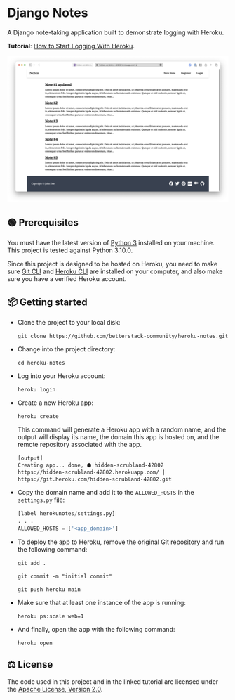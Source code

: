 # Django Notes

A Django note-taking application built to demonstrate logging with Heroku.

**Tutorial**: [How to Start Logging With Heroku](https://betterstack.com/community/guides/logging/how-to-start-logging-with-heroku/).

![Django Notes](screenshot.png)

## 🟢 Prerequisites

You must have the latest version of [Python 3](https://www.python.org) installed on your machine. This project is tested against Python 3.10.0.

Since this project is designed to be hosted on Heroku, you need to make sure [Git CLI](https://git-scm.com/book/en/v2/Getting-Started-Installing-Git) and [Heroku CLI](https://devcenter.heroku.com/articles/getting-started-with-python#set-up) are installed on your computer, and also make sure you have a verified Heroku account.

## 📦 Getting started

- Clone the project to your local disk:

  ```command
  git clone https://github.com/betterstack-community/heroku-notes.git
  ```

- Change into the project directory:

  ```command
  cd heroku-notes
  ```

- Log into your Heroku account:

  ```command
  heroku login
  ```

- Create a new Heroku app:

  ```command
  heroku create
  ```

  This command will generate a Heroku app with a random name, and the output will display its name, the domain this app is hosted on, and the remote repository associated with the app.

  ```text
  [output]
  Creating app... done, ⬢ hidden-scrubland-42802
  https://hidden-scrubland-42802.herokuapp.com/ | https://git.heroku.com/hidden-scrubland-42802.git
  ```

- Copy the domain name and add it to the `ALLOWED_HOSTS` in the `settings.py` file:

  ```python
  [label herokunotes/settings.py]
  . . .
  ALLOWED_HOSTS = ['<app_domain>']
  ```

- To deploy the app to Heroku, remove the original Git repository and run the following command:

  ```command
  git add .
  ```

  ```command
  git commit -m "initial commit"
  ```

  ```command
  git push heroku main
  ```

- Make sure that at least one instance of the app is running:

  ```command
  heroku ps:scale web=1
  ```

- And finally, open the app with the following command:

  ```command
  heroku open
  ```

## ⚖ License

The code used in this project and in the linked tutorial are licensed under the [Apache License, Version 2.0](LICENSE).
